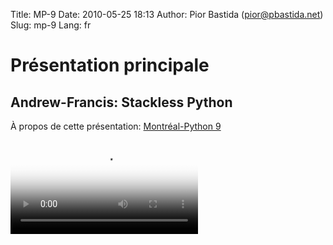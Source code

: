 Title: MP-9
Date: 2010-05-25 18:13
Author: Pior Bastida (pior@pbastida.net)
Slug: mp-9
Lang: fr

Présentation principale
=======================

Andrew-Francis: Stackless Python
--------------------------------

À propos de cette présentation: [Montréal-Python 9][]   

<video controls poster="http://montrealpython.org/videos/Montreal-Python-9-Andrew-Francis-Stackless-Python.jpg">
<source src="http://montrealpython.org/videos/Montreal-Python-9-Andrew-Francis-Stackless-Python.ogg" type="video/ogg"></source>
<source src="http://montrealpython.org/videos/Montreal-Python-9-Andrew-Francis-Stackless-Python.mp4" type="video/mp4"></source>
Your browser doesn't support HTML5. Please use the download link. If you
use Safari and want to use a libre format, install the Xiph QuickTime
Component at http://www.xiph.org/quicktime </video>

  [Montréal-Python 9]: http://wiki.montrealpython.org/index.php/Montréal-Python_9
